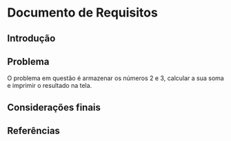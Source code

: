 # Documento de Requisitos

## Introdução

## Problema

O problema em questão é armazenar os números 2 e 3, calcular a sua soma e imprimir o resultado na tela.

## Considerações finais


## Referências